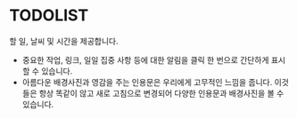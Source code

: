 # TODOLIST
할 일, 날씨 및 시간을 제공합니다.

- 중요한 작업, 링크, 일일 집중 사항 등에 대한 알림을 클릭 한 번으로 간단하게 표시할 수 있습니다.
- 아름다운 배경사진과 영감을 주는 인용문은 우리에게 고무적인 느낌을 줍니다.
이것들은 항상 똑같이 않고 새로 고침으로 변경되어 다양한 인용문과 배경사진을 볼 수 있습니다.
